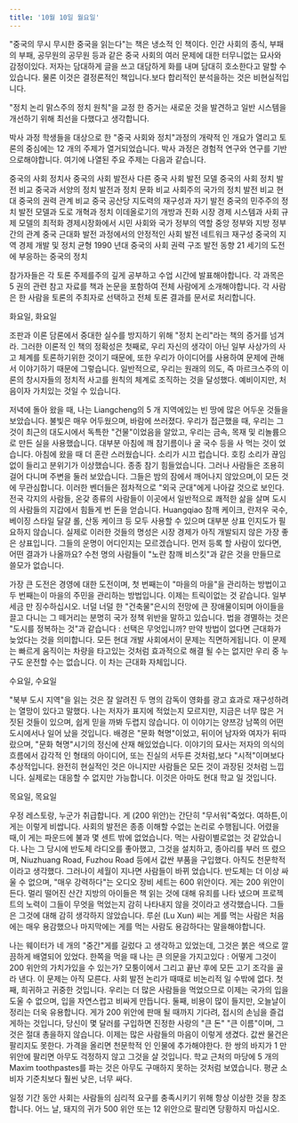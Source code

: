 ```yaml
---
title: '10월 10일 월요일'
---
```

"중국의 무시 무시한 중국을 읽는다"는 책은 냉소적 인 책이다. 인간 사회의 종식, 부패의 부패, 공무원의 공무원 등과 같은 중국 사회의 여러 문제에 대한 터무니없는 묘사와 감정이있다. 저자는 담대하게 글을 쓰고 대담하게 화를 내며 담대히 호소한다고 말할 수 있습니다. 물론 이것은 결정론적인 책입니다.보다 합리적인 분석을하는 것은 비현실적입니다.

"정치 논리 맑스주의 정치 원칙"을 교정 한 증거는 새로운 것을 발견하고 일반 시스템을 개선하기 위해 최선을 다했다고 생각합니다.

박사 과정 학생들을 대상으로 한 "중국 사회와 정치"과정의 개략적 인 개요가 열리고 토론의 중심에는 12 개의 주제가 열거되었습니다. 박사 과정은 경험적 연구와 연구를 기반으로해야합니다. 여기에 나열된 주요 주제는 다음과 같습니다.

중국의 사회 정치사 중국의 사회 발전사 다른 중국 사회 발전 모델 중국의 사회 정치 발전 비교 중국과 서양의 정치 발전과 정치 문화 비교 사회주의 국가의 정치 발전 비교 현대 중국의 권력 관계 비교 중국 공산당 지도력의 재구성과 자기 발전 중국의 민주주의 정치 발전 모델과 도로 개혁과 정치 이데올로기의 개방과 진화 시장 경제 시스템과 사회 규제 모델의 최적화 경제 ​​시장화에서 시민 사회와 국가 정부의 역할 중앙 정부와 지방 정부 간의 관계 중국 근대화 발전 과정에서의 안정적인 사회 발전 네트워크 재구성 중국의 지역 경제 개발 및 정치 균형 1990 년대 중국의 사회 권력 구조 발전 동향 21 세기의 도전에 부응하는 중국의 정치

참가자들은 각 토론 주제를주의 깊게 공부하고 수업 시간에 발표해야합니다. 각 과목은 5 권의 관련 참고 자료를 책과 논문을 포함하여 전체 사람에게 소개해야합니다. 각 사람은 한 사람을 토론의 주최자로 선택하고 전체 토론 결과를 문서로 처리합니다.

화요일, 화요일

조판과 이론 담론에서 중대한 실수를 방지하기 위해 "정치 논리"라는 책의 증거를 넘겨 라. 그러한 이론적 인 책의 정확성은 첫째로, 우리 자신의 생각이 아닌 일부 사상가의 사고 체계를 토론하기위한 것이기 때문에, 또한 우리가 아이디어를 사용하여 문제에 관해서 이야기하기 때문에 그렇습니다. 일반적으로, 우리는 원래의 의도, 즉 마르크스주의 이론의 창시자들의 정치적 사고를 원칙의 체계로 조직하는 것을 달성했다. 예비이지만, 처음이자 가치있는 것일 수 있습니다.

저녁에 돌아 왔을 때, 나는 Liangcheng의 5 개 지역에있는 빈 땅에 많은 어두운 것들을 보았습니다. 불빛은 매우 어두웠으며, 바람에 쓰러졌다. 우리가 접근했을 때, 우리는 그것이 최근의 대도시에서 독특한 "건물"이었음을 알았고, 우리는 금속, 목재 및 리놀륨으로 만든 실을 사용했습니다. 대부분 아침에 깨 참기름이나 굴 국수 등을 사 먹는 것이 었습니다. 아침에 왔을 때 더 혼란 스러웠습니다. 소리가 시끄 럽습니다. 호킹 소리가 끊임없이 들리고 분위기가 이상했습니다. 종종 참기 힘들었습니다. 그러나 사람들은 조용히 걸어 다니며 주변을 둘러 보았습니다. 그들은 밤의 잠에서 깨어나지 않았으며,이 모든 것에 무관심합니다. 이러한 벤더들은 점차적으로 "외국 군대"에게 나아갈 것으로 보인다. 전국 각지의 사람들, 온갖 종류의 사람들이 이곳에서 일반적으로 쾌적한 삶을 살며 도시의 사람들의 지갑에서 힘들게 번 돈을 얻습니다. Huangqiao 참깨 케이크, 란저우 국수, 베이징 스타일 달걀 롤, 산동 케이크 등 모두 사용할 수 있으며 대부분 상표 인지도가 필요하지 않습니다. 실제로 이러한 것들의 명성은 시장 경제가 아직 개발되지 않은 가장 좋은 상표입니다. 그들의 운명이 어디인지는 모르겠습니다. 먼저 등록 할 사람이 있다면, 어떤 결과가 나올까요? 수천 명의 사람들이 "노란 참깨 비스킷"과 같은 것을 만들므로 쓸모가 없습니다.

가장 큰 도전은 경영에 대한 도전이며, 첫 번째는이 "마을의 마을"을 관리하는 방법이고 두 번째는이 마을의 주민을 관리하는 방법입니다. 이제는 트릭이없는 것 같습니다. 일부 세금 만 징수하십시오. 너덜 너덜 한 "건축물"은시의 전망에 큰 장애물이되며 아이들을 끌고 다니는 그 떼거리는 분명히 국가 정책 위반을 말하고 있습니다. 법을 경멸하는 것은 "도시를 정복하는 것"과 같습니다 : 선택은 무엇입니까? 만약 방법이 없다면 근대화가 늦었다는 것을 의미합니다. 모든 현대 개발 사회에서이 문제는 직면하게됩니다. 이 문제는 빠르게 움직이는 차량을 타고있는 것처럼 효과적으로 해결 될 수는 없지만 우리 중 누구도 운전할 수는 없습니다. 이 차는 근대화 자체입니다.

수요일, 수요일

"북부 도시 지역"을 읽는 것은 잘 알려진 두 명의 감독이 영화를 광고 효과로 재구성하려는 열망이 있다고 말했다. 나는 저자가 표지에 적었는지 모르지만, 지금은 너무 많은 거짓된 것들이 있으며, 쉽게 믿을 까봐 두렵지 않습니다. 이 이야기는 양쯔강 남쪽의 어떤 도시에서나 일어 났을 것입니다. 배경은 "문화 혁명"이었고, 뒤이어 남자와 여자가 ​​뒤따 랐으며, "문화 혁명"시기의 정신에 산재 해있었습니다. 이야기의 묘사는 저자의 의식의 흐름에서 감각적 인 형태의 아이디어, 또는 진실의 서두른 것처럼,보다 "시적"이며보다 추상적입니다. 완전히 현실적인 것은 아니지만 사람들은 모든 것이 과장된 것처럼 느낍니다. 실제로는 대응할 수 없지만 가능합니다. 이것은 아마도 현대 학교 일 것입니다.

목요일, 목요일

우정 레스토랑, 누군가 취급합니다. 게 (200 위안)는 간단히 "무서워"죽었다. 여하튼,이 게는 이렇게 비쌉니다. 사회의 발전은 종종 이해할 수없는 논리로 수행됩니다. 어렸을 때,이 게는 파운드에 불과 몇 센트 밖에 없었습니다. 먹는 사람이별로없는 것 같았습니다. 나는 그 당시에 반도체 라디오를 좋아했고, 그것을 설치하고, 종아리를 부러 뜨 렸으며, Niuzhuang Road, Fuzhou Road 등에서 값싼 부품을 구입했다. 아직도 천문학적이라고 생각했다. 그러나이 세월이 지나면 사람들이 바뀌 었습니다. 반도체는 더 이상 싸울 수 없으며, "매우 강력하다"는 오디오 장비 세트는 600 위안이다. 게는 200 위안이 든다. 멀리 떨어진 산간 지방의 아이들은 책 읽는 것에 대해 유죄를 나타 냈으며 프로젝트의 노력이 그들이 무엇을 먹었는지 감히 나타내지 않을 것이라고 생각했습니다. 그들은 그것에 대해 감히 생각하지 않았습니다. 루쉰 (Lu Xun) 씨는 게를 먹는 사람은 처음에는 매우 용감했으나 마지막에는 게를 먹는 사람도 용감하다는 말을해야합니다.

나는 웨이터가 네 개의 "중간"게를 길렀다 고 생각하고 있었는데, 그것은 붉은 색으로 깔끔하게 배열되어 있었다. 한쪽을 먹을 때 나는 큰 의문을 가지고있다 : 어떻게 그것이 200 위안의 가치가있을 수 있는가? 모퉁이에서 그리고 끝난 후에 모든 고기 조각을 골라 낸다. 이 문제는 아직 모른다. 사회 발전 논리가 때때로 비논리적 일 수밖에 없다. 첫째, 희귀하고 귀중한 것입니다. 우리는 더 많은 사람들을 먹었으므로 이제는 국가의 입을 도울 수 없으며, 입을 자연스럽고 비싸게 만듭니다. 둘째, 비용이 많이 들지만, 오늘날이 정리는 더욱 유용합니다. 게가 200 위안에 판매 될 때까지 기다려, 접시의 손님을 즐겁게하는 것입니다, 당신이 몇 달러를 구입하면 진정한 사랑의 "큰 돈" "큰 이름"이며, 그것은 절대 총을하지 않습니다. 이제는 많은 사람들의 마음이 이렇게 생겼다. 값싼 물건은 팔리지도 못한다. 가격을 올리면 천문학적 인 인물에 추가해야한다. 한 쌍의 바지가 1 만 위안에 팔리면 아무도 걱정하지 않고 그것을 살 것입니다. 학교 근처의 마당에 5 개의 Maxim toothpastes를 파는 것은 아무도 구매하지 못하는 것처럼 보였습니다. 평균 소비자 기준치보다 훨씬 낮은, 너무 싸다.

일정 기간 동안 사회는 사람들의 심리적 요구를 충족시키기 위해 항상 이상한 것을 창조합니다. 어느 날, 돼지의 귀가 500 위안 또는 12 위안으로 팔리면 당황하지 마십시오.

